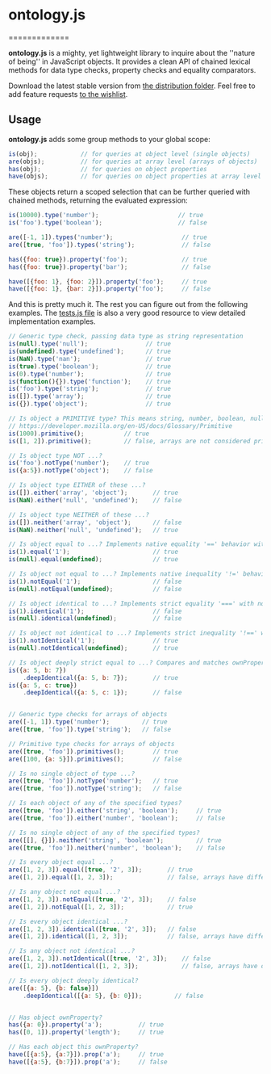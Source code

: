 # ontology.js
=============

**ontology.js** is a mighty, yet lightweight library to inquire about the ''nature of being'' in JavaScript objects. It provides a clean API of chained lexical methods for data type checks, property checks and equality comparators.

Download the latest stable version from [the distribution folder](https://github.com/garciadelcastillo/ontology.js/tree/master/dist). Feel free to add feature requests [to the wishlist](https://github.com/garciadelcastillo/ontology.js/issues/1).

Usage
-----

**ontology.js** adds some group methods to your global scope:
```javascript
is(obj);            // for queries at object level (single objects)
are(objs);          // for queries at array level (arrays of objects)
has(obj);			// for queries on object properties
have(objs);			// for queries on object properties at array level 
```

These objects return a scoped selection that can be further queried with chained methods, returning the evaluated expression:
```javascript
is(10000).type('number');         	 		   // true
is('foo').type('boolean');         	 		   // false

are([-1, 1]).types('number');        		 	// true
are([true, 'foo']).types('string');  		 	// false

has({foo: true}).property('foo');				// true
has({foo: true}).property('bar');				// false

have([{foo: 1}, {foo: 2}]).property('foo');		// true
have([{foo: 1}, {bar: 2}]).property('foo');		// false
```

And this is pretty much it. The rest you can figure out from the following examples. The [tests.js file](https://github.com/garciadelcastillo/ontology.js/blob/master/test/tests.js) is also a very good resource to view detailed implementation examples.

```javascript
// Generic type check, passing data type as string representation
is(null).type('null');                // true
is(undefined).type('undefined');      // true
is(NaN).type('nan');                  // true
is(true).type('boolean');             // true
is(0).type('number');                 // true
is(function(){}).type('function');    // true
is('foo').type('string');             // true
is([]).type('array');                 // true
is({}).type('object');                // true

// Is object a PRIMITIVE type? This means string, number, boolean, null or undefined
// https://developer.mozilla.org/en-US/docs/Glossary/Primitive
is(1000).primitive();           // true
is([1, 2]).primitive();         // false, arrays are not considered primitive objects

// Is object type NOT ...?
is('foo').notType('number');    // true
is({a:5}).notType('object');    // false

// Is object type EITHER of these ...?
is([]).either('array', 'object');       // true
is(NaN).either('null', 'undefined');    // false

// Is object type NEITHER of these ...?
is([]).neither('array', 'object');      // false
is(NaN).neither('null', 'undefined');   // true

// Is object equal to ...? Implements native equality '==' behavior with type conversion
is(1).equal('1');                       // true
is(null).equal(undefined);              // true

// Is object not equal to ...? Implements native inequality '!=' behavior with type conversion
is(1).notEqual('1');                    // false
is(null).notEqual(undefined);           // false

// Is object identical to ...? Implements strict equality '===' with no type conversion
is(1).identical('1');                   // false
is(null).identical(undefined);          // false

// Is object not identical to ...? Implements strict inequality '!==' with no type conversion
is(1).notIdentical('1');                // true
is(null).notIdentical(undefined);       // true

// Is object deeply strict equal to ...? Compares and matches ownProperties
is({a: 5, b: 7})
    .deepIdentical({a: 5, b: 7});       // true
is({a: 5, c: true})
    .deepIdentical({a: 5, c: 1});       // false


// Generic type checks for arrays of objects
are([-1, 1]).type('number');         // true
are([true, 'foo']).type('string');   // false

// Primitive type checks for arrays of objects
are([true, 'foo']).primitives();        // true
are([100, {a: 5}]).primitives();        // false

// Is no single object of type ...?
are([true, 'foo']).notType('number');   // true
are([true, 'foo']).notType('string');   // false

// Is each object of any of the specified types?
are([true, 'foo']).either('string', 'boolean');     // true
are([true, 'foo']).either('number', 'boolean');     // false

// Is no single object of any of the specified types?
are([[], {}]).neither('string', 'boolean');         // true
are([true, 'foo']).neither('number', 'boolean');    // false

// Is every object equal ...?
are([1, 2, 3]).equal([true, '2', 3]);       // true
are([1, 2]).equal([1, 2, 3]);               // false, arrays have different lengths

// Is any object not equal ...?
are([1, 2, 3]).notEqual([true, '2', 3]);    // false
are([1, 2]).notEqual([1, 2, 3]);            // true

// Is every object identical ...?
are([1, 2, 3]).identical([true, '2', 3]);   // false
are([1, 2]).identical([1, 2, 3]);           // false, arrays have different lengths

// Is any object not identical ...?
are([1, 2, 3]).notIdentical([true, '2', 3]);    // false
are([1, 2]).notIdentical([1, 2, 3]);            // false, arrays have different lengths

// Is every object deeply identical?
are([{a: 5}, {b: false}])
    .deepIdentical([{a: 5}, {b: 0}]);         // false


// Has object ownProperty? 
has({a: 0}).property('a');			// true
has([0, 1]).property('length');		// true

// Has each object this ownProperty?
have([{a:5}, {a:7}]).prop('a');		// true
have([{a:5}, {b:7}]).prop('a');		// false

```

